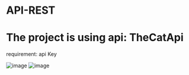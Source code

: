 # API-REST
# The project is using api: TheCatApi
requirement: api Key

![image](https://user-images.githubusercontent.com/70410425/149379499-9fb4bfcc-6c80-463c-a1f6-af8bbdaffcb1.png)
![image](https://user-images.githubusercontent.com/70410425/149379704-ad3018a3-e0e8-4167-9793-afbde1e78e3f.png)
